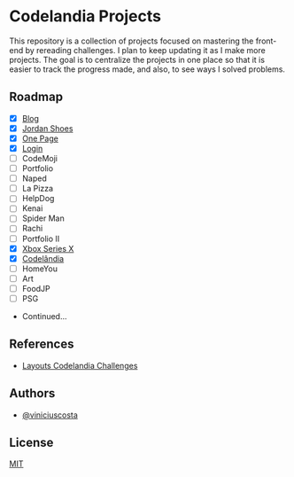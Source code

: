 # Codelandia Projects

This repository is a collection of projects focused on mastering the front-end by rereading challenges. I plan to keep updating it as I make more projects. The goal is to centralize the projects in one place so that it is easier to track the progress made, and also, to see ways I solved problems.


## Roadmap

- [x] [Blog](https://github.com/Jolonte/desafio1-blog)
- [x] [Jordan Shoes](https://github.com/Jolonte/desafio2-jordanShoes)
- [x] [One Page](https://github.com/Jolonte/desafio3-onePage)
- [x] [Login](https://github.com/Jolonte/desafio4-login)
- [ ] CodeMoji
- [ ] Portfolio
- [ ] Naped
- [ ] La Pizza
- [ ] HelpDog
- [ ] Kenai
- [ ] Spider Man
- [ ] Rachi
- [ ] Portfolio II
- [X] [Xbox Series X](https://github.com/Jolonte/desafio21-xbox)
- [X] [Codelândia](https://github.com/Jolonte/desafio22-codelandia)
- [ ] HomeYou
- [ ] Art
- [ ] FoodJP
- [ ] PSG
- Continued... 
## References

 - [Layouts Codelandia Challenges](https://www.figma.com/file/Yb9IBH56g7T1hdIyZ3BMNO/Desafios---Codel%C3%A2ndia?node-id=39316%3A686)
 

## Authors

- [@viniciuscosta](https://www.github.com/jolonte)


## License

[MIT](https://choosealicense.com/licenses/mit/)
